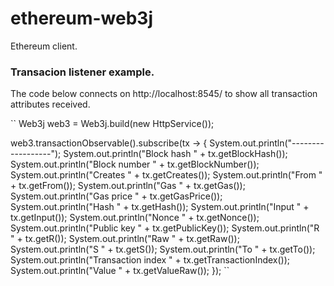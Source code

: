 # ethereum-web3j
Ethereum client.


### Transacion listener example.

The code below connects on http://localhost:8545/ to show all transaction attributes received.

``
Web3j web3 = Web3j.build(new HttpService());

web3.transactionObservable().subscribe(tx -> {
    System.out.println("------------------");
    System.out.println("Block hash " + tx.getBlockHash());
    System.out.println("Block number " + tx.getBlockNumber());
    System.out.println("Creates " + tx.getCreates());
    System.out.println("From " + tx.getFrom());
    System.out.println("Gas " + tx.getGas());
    System.out.println("Gas price " + tx.getGasPrice());
    System.out.println("Hash " + tx.getHash());
    System.out.println("Input " + tx.getInput());
    System.out.println("Nonce " + tx.getNonce());
    System.out.println("Public key " + tx.getPublicKey());
    System.out.println("R " + tx.getR());
    System.out.println("Raw " + tx.getRaw());
    System.out.println("S " + tx.getS());
    System.out.println("To " + tx.getTo());
    System.out.println("Transaction index " + tx.getTransactionIndex());
    System.out.println("Value " + tx.getValueRaw());
});
``

